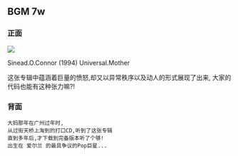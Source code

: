 ## BGM 7w

### 正面

![][image-1]

Sinead.O.Connor (1994) Universal.Mother

这张专辑中蕴涵着巨量的愤怒,却又以异常秩序以及动人的形式展现了出来,
大家的代码也能有这种张力嘛?!

### 背面

	大妈那年在广州过年时,
	从过街天桥上淘到的打口CD,听到了这张专辑
	直到多年后,才下载到完备版本听了个够!
	出生在 爱尔兰 的最具争议的Pop巨星...

[image-1]:	http://cdn00.baidu-img.cn/timg?wapbaike&quality=80&size=w200&sec=1349839550&di=13d9662db6703ec6df929f67e3cd93af&imgtype=&src=http://imgsrc.baidu.com/baike/pic/item/08b68e52a774986c0cf3e39e.jpg
